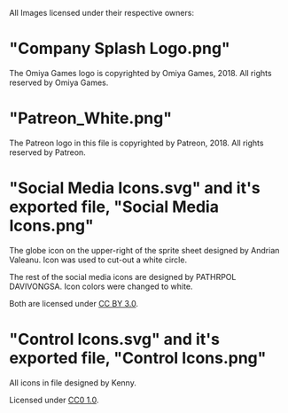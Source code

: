All Images licensed under their respective owners:

# "Company Splash Logo.png"

The Omiya Games logo is copyrighted by Omiya Games, 2018.  All rights reserved by Omiya Games.

# "Patreon_White.png"

The Patreon logo in this file is copyrighted by Patreon, 2018.  All rights reserved by Patreon.

# "Social Media Icons.svg" and it's exported file, "Social Media Icons.png"

The globe icon on the upper-right of the sprite sheet designed by Andrian Valeanu.  Icon was used to cut-out a white circle.

The rest of the social media icons are designed by PATHRPOL DAVIVONGSA.  Icon colors were changed to white.

Both are licensed under [CC BY 3.0](https://creativecommons.org/licenses/by/3.0/).

# "Control Icons.svg" and it's exported file, "Control Icons.png"

All icons in file designed by Kenny.

Licensed under [CC0 1.0](https://creativecommons.org/publicdomain/zero/1.0/).